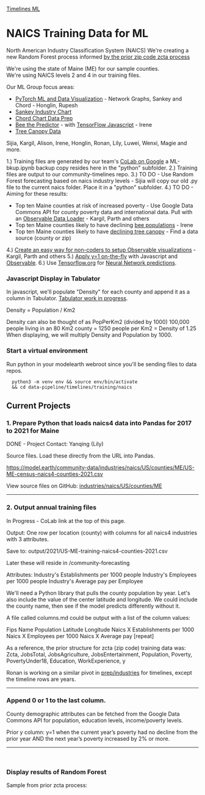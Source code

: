 [Timelines ML](../../)

# NAICS Training Data for ML

North American Industry Classification System (NAICS)
We're creating a new Random Forest process informed [by the prior zip code zcta process](../../prep/all)

We're using the state of Maine (ME) for our sample counties.  
We're using NAICS levels 2 and 4 in our training files.

Our ML Group focus areas: 
- [PyTorch ML and Data Visualization](/machine-learning/pytorch/cluster/) - Network Graphs, Sankey and Chord - Honglin, Rupesh
- [Sankey Industry Chart](/io/charts/sankey/)
- [Chord Chart Data Prep](/io/charts/chord/)
- [Bee the Predictor](/data-pipeline/research/bees/) - with [TensorFlow Javascript](https://www.tensorflow.org/js/demos) - Irene
- [Tree Canopy Data](/data-pipeline/research/canopy/)

Sijia, Kargil, Alison, Irene, Honglin, Ronan, Lily, Luwei, Wenxi, Magie and more.

1.) Training files are generated by our team's [CoLab on Google](https://colab.research.google.com/drive/1wmJ3V9eqD8KbmBiP-hLeSstwOUt5iS2V?usp=sharing) a ML-bkup.ipynb backup copy resides here in the "python" subfolder. <!-- - Lily, Sijia, R -->
2.) Training files are output to our community-timelines repo.
3.) TO DO - Use Random Forest forecasting based on naics industry levels - Sijia will copy our old .py file to the current naics folder. Place it in a "python" subfolder.
4.) TO DO - Aiming for these results:
- Top ten Maine counties at risk of increased poverty - Use Google Data Commons API for county poverty data and international data. Pull with an [Observable Data Loader](../../../timelines/observable/) - Kargil, Parth and others
- Top ten Maine counties likely to have declining [bee populations](../../../research/bees/) - Irene
- Top ten Maine counties likely to have [declining tree canopy](/data-pipeline/research/canopy/) - Find a data source (county or zip)

4.) [Create an easy way for non-coders to setup Observable visualizations](/data-pipeline/timelines/observable) - Kargil, Parth and others
5.) [Apply y=1 on-the-fly](/data-pipeline/research/bees/) with Javascript and [Observable](../../observable/).
6.) Use [Tensorflow.org](https://www.tensorflow.org/js/demos) for [Neural Network predictions](https://www.tensorflow.org/s/results/?q=neural%20networks).

### Javascript Display in Tabulator

In javascript, we'll populate "Density" for each county and append it as a column in Tabulator. [Tabulator work in progress](/data-pipeline/timelines/tabulator/).

Density = Population / Km2

Density can also be thought of as PopPerKm2 (divided by 1000)
100,000 people living in an 80 Km2 county = 1250 people per Km2 = Density of 1.25
When displaying, we will multiply Density and Population by 1000.


### Start a virtual environment

Run python in your modelearth webroot since you'll be sending files to data repos.

      python3 -m venv env && source env/bin/activate
      && cd data-pipeline/timelines/training/naics


## Current Projects

### 1. Prepare Python that loads naics4 data into Pandas for 2017 to 2021 for Maine

DONE - Project Contact: Yanqing (Lily)

Source files. Load these directly from the URL into Pandas.

https://model.earth/community-data/industries/naics/US/counties/ME/US-ME-census-naics4-counties-2021.csv

View source files on GitHub: [industries/naics/US/counties/ME](https://github.com/ModelEarth/community-data/tree/master/industries/naics/US/counties/ME)

---


### 2. Output annual training files

In Progress - CoLab link at the top of this page.

Output: One row per location (county) with columns for all naics4 industries with 3 attributes.

Save to: output/2021/US-ME-training-naics4-counties-2021.csv

Later these will reside in /community-forecasting

Attributes:
Industry's Establishments per 1000 people
Industry's Employees per 1000 people
Industry's Average pay per Employee

We'll need a Python library that pulls the county population by year.
Let's also include the value of the center latitude and longitude.
We could include the county name, then see if the model predicts differently without it.

A file called columns.md could be output with a list of the column values:

Fips
Name
Population
Latitude
Longitude
Naics X Establishments per 1000
Naics X Employees per 1000
Naics X Average pay
[repeat]

<!--
Fips, N1111-Firms, N1111-People, N1111-Pay, N2222-Firms, N2222-People, N2222-Pay, ...

The following attribute names are equivalent:

Firms = Establishments
People = Employees
Pay = Payroll
-->

As a reference, the prior structure for zcta (zip code) training data was:
Zcta, JobsTotal, JobsAgriculture, JobsEntertainment, Population, Poverty, PovertyUnder18, Education, WorkExperience, y

Ronan is working on a similar pivot in [prep/industries](../../prep/industries/) for timelines, except the timeline rows are years.

---

### Append 0 or 1 to the last column.

County demographic attributes can be fetched from the Google Data Commons API for population, education levels, income/poverty levels.

Prior y column:
y=1 when the current year’s poverty had no decline from the prior year AND the next year’s poverty increased by 2% or more.
<!--
Applied in
prep/all/zcta_2016.SQL.txt

-- Change from prior year is steady (0%) or increasing, change to next year is increasing by 2% or more.

CASE
      WHEN (prior1.poverty - p.poverty) >= 0 AND (p.poverty - next.poverty) >= 2 THEN 1
      ELSE 0
END

AS y -- the povertyBinary for >= 2% in coming year, and no decline for current year.
-->

---
<br>

### Display results of Random Forest

Sample from prior zcta process: